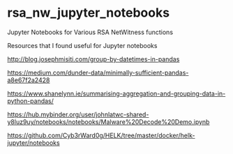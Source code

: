 # rsa_nw_jupyter_notebooks
Jupyter Notebooks for Various RSA NetWitness functions

Resources that I found useful for Jupyter notebooks

http://blog.josephmisiti.com/group-by-datetimes-in-pandas

https://medium.com/dunder-data/minimally-sufficient-pandas-a8e67f2a2428

https://www.shanelynn.ie/summarising-aggregation-and-grouping-data-in-python-pandas/

https://hub.mybinder.org/user/johnlatwc-shared-y8luz9uy/notebooks/notebooks/Malware%20Decode%20Demo.ipynb

https://github.com/Cyb3rWard0g/HELK/tree/master/docker/helk-jupyter/notebooks
